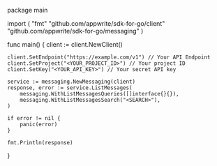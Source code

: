 package main

import (
    "fmt"
    "github.com/appwrite/sdk-for-go/client"
    "github.com/appwrite/sdk-for-go/messaging"
)

func main() {
    client := client.NewClient()

    client.SetEndpoint("https://example.com/v1") // Your API Endpoint
    client.SetProject("<YOUR_PROJECT_ID>") // Your project ID
    client.SetKey("<YOUR_API_KEY>") // Your secret API key

    service := messaging.NewMessaging(client)
    response, error := service.ListMessages(
        messaging.WithListMessagesQueries([]interface{}{}),
        messaging.WithListMessagesSearch("<SEARCH>"),
    )

    if error != nil {
        panic(error)
    }

    fmt.Println(response)
}
